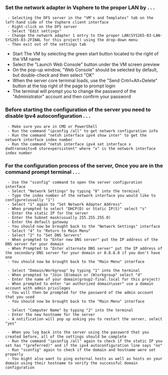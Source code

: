 ### Set the network adapter in Vsphere to the proper LAN by . . .
     - Selecting the DFS server in the "VM's and Templates" tab on the left-hand side of the Vsphere client interface
     - Right-click on the DFS server
     - Select "Edit settings"
     - Change the network adapter 1 entry to the proper LAN(SYS265-03-LAN-SYS265-03-2FINAL for this project) using the drop-down menu
     - Then exit out of the settings tab

- Start The VM by selecting the green start button located to the right of the VM name
- Select the "Launch Web Console" button under the VM screen preview
- On the pop-up window, "Web Console" should be selected by default, but double-check and then select "OK"
- When the server core terminal loads, use the "Send Cntrl+Alt+Delete" button at the top right of the page to prompt login
- The terminal will prompt you to change the password of the "Administrator" account and then confirm your password

### Before starting the configuration of the server you need to disable Ipv4 autoconfiguration . . .
     - Make sure you are in CMD or PowerShell
     - Run the command "ipconfig /all" to get network configuration info
     - Run the command "netsh interface ipv4 show inter" to get the network interface index number
     - Run the command "netsh interface ipv4 set interface x dadtransmits=0 store=persistent" where "x" is the network interface index number

### For the configuration process of the server, Once you are in the command prompt terminal . . .
     - Use the "sconfig" command to open the server configuration interface
     - Select "Network Settings" by typing "8" into the terminal
     - Type the index number of the network interface you would like to configure(usually "1")
     - Select "1" again to "Set Network Adapter Address"
     - When prompted to select "DHCP(D) or Static IP(S)" select "s"
     - Enter the static IP for the server
     - Enter the Subnet mask(usually 255.255.255.0)
     - Enter the default gateway
     - You should now be brought back to the "Network Settings" interface
     - Select "4" to "Return to Main Menu"
     - Select "2" to "Set DNS Servers"
     - When prompted to "Enter new DNS server" put the IP address of the DNS server for your domain
     - When Prompted to "Enter alternate DNS server" put the IP address of the secondary DNS server for your domain or 8.8.8.8 if you don't have one
     - You should now be brought back to the "Main Menu" interface

     - Select "Domain/Workgroup" by typing "1" into the terminal
     - When prompted to "Join (D)omain or (W)orkgroup" select "d"
     - Enter the name of your domain(group2-final.local for this project)
     - When prompted to enter "an authorized domain\user" use a domain account with admin privileges
     - You will then be prompted for the password of the admin account that you used
     - You should now be brought back to the "Main Menu" interface

     - Select "Computer Name" by typing "2" into the terminal
     - Enter the new hostname for the server
     - A notification will pop up asking you to restart the server, select "yes"

     - When you log back into the server using the password that you created before, all of the settings should be complete
     - Run the command "ipconfig /all" again to check if the static IP you set has "(preferred)" and if the ipv4 autoconfiguration line says "no"
     - Run "sconfig" again to check if the domain and hostname were set properly
     - You might also want to ping external hosts as well as hosts on your domain using their hostname to verify the successful domain configuration